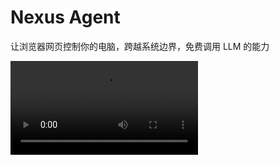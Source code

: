 # Nexus Agent

让浏览器网页控制你的电脑，跨越系统边界，免费调用 LLM 的能力

<video controls src="https://github.com/user-attachments/assets/ec412b82-84df-4670-b7f9-b642707fe498" title="项目功能演示"></video>
